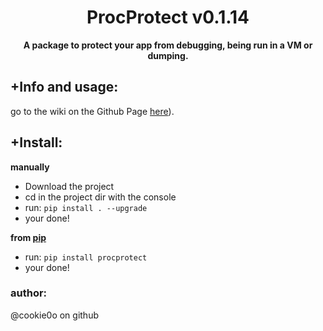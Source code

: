 <div align=center>
  
  # ProcProtect v0.1.14
  
  **A package to protect your app from debugging, being run in a VM or dumping.**
</div>

## +Info and usage:
go to the wiki on the Github Page [here](https://github.com/cookie0o/ProcProtect/wiki)).  

## +Install:
**manually**
- Download the project
- cd in the project dir with the console
- run: `pip install . --upgrade`
- your done!

**from [pip](https://pypi.org/project/procprotect/)**
- run: `pip install procprotect`
- your done!


### author:
@cookie0o on github
